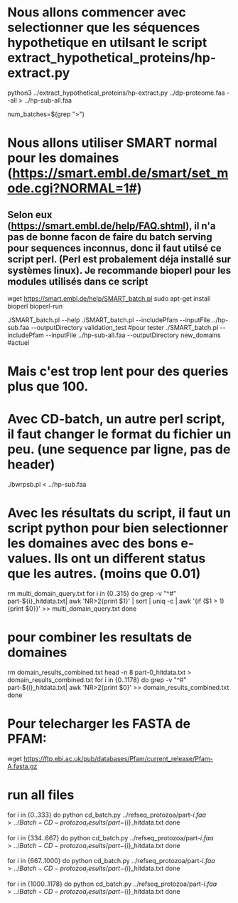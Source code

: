 # Nous allons commencer avec selectionner que les séquences hypothetique en utilsant le script extract_hypothetical_proteins/hp-extract.py

python3 ../extract_hypothetical_proteins/hp-extract.py ../dp-proteome.faa --all > ../hp-sub-all.faa

num_batches=$(grep ">")

# Nous allons utiliser SMART normal pour les domaines (https://smart.embl.de/smart/set_mode.cgi?NORMAL=1#)
## Selon eux (https://smart.embl.de/help/FAQ.shtml), il n'a pas de bonne facon de faire du batch serving pour sequences inconnus, donc il faut utilsé ce script perl. (Perl est probalement déja installé sur systèmes linux). Je recommande bioperl pour les modules utilisés dans ce script

wget https://smart.embl.de/help/SMART_batch.pl
sudo apt-get install bioperl bioperl-run

./SMART_batch.pl --help
./SMART_batch.pl --includePfam --inputFile ../hp-sub.faa --outputDirectory validation_test #pour tester
./SMART_batch.pl --includePfam --inputFile ../hp-sub-all.faa --outputDirectory new_domains #actuel

# Mais c'est trop lent pour des queries plus que 100.

# Avec  CD-batch, un autre perl script, il faut changer le format du fichier un peu. (une sequence par ligne, pas de header)

./bwrpsb.pl < ../hp-sub.faa

# Avec les résultats du script, il faut un script python pour bien selectionner les domaines avec des bons e-values. Ils ont un different status que les autres. (moins que 0.01)

rm multi_domain_query.txt
for i in {0..315}
do
    grep -v "^#" part-${i}_hitdata.txt| awk 'NR>2{print $1}' | sort | uniq -c | awk '{if ($1 > 1){print $0}}' >> multi_domain_query.txt
done

# pour combiner les resultats de domaines 
rm domain_results_combined.txt
head -n 8 part-0_hitdata.txt > domain_results_combined.txt
for i in {0..1178}
do
    grep -v "^#" part-${i}_hitdata.txt| awk 'NR>2{print $0}' >> domain_results_combined.txt
done


# Pour telecharger les FASTA de PFAM:

wget https://ftp.ebi.ac.uk/pub/databases/Pfam/current_release/Pfam-A.fasta.gz

# run all files

for i in {0..333}
do
    python cd_batch.py ../refseq_protozoa/part-${i}.faa > ../Batch-CD-protozoa_results/part-${i}_hitdata.txt
done

for i in {334..667}
do
    python cd_batch.py ../refseq_protozoa/part-${i}.faa > ../Batch-CD-protozoa_results/part-${i}_hitdata.txt
done

for i in {667..1000}
do
    python cd_batch.py ../refseq_protozoa/part-${i}.faa > ../Batch-CD-protozoa_results/part-${i}_hitdata.txt
done

for i in {1000..1178}
do
    python cd_batch.py ../refseq_protozoa/part-${i}.faa > ../Batch-CD-protozoa_results/part-${i}_hitdata.txt
done